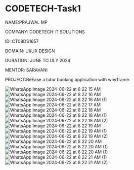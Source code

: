 # CODETECH-Task1

NAME:PRAJWAL MP

COMPANY: CODETECH IT SOLUTIONS

ID: CT08DS1657

DOMAIN: UI/UX DESIGN

DURATION: JUNE TO ULY 2024

MENTOR: SARAVANI

PROJECT:BeEase a tutor booking application with wierframe

![WhatsApp Image 2024-06-22 at 8 22 15 AM](https://github.com/Prajwal1100/CODETECH-Task1/assets/149360097/3d2e32ff-002b-4336-ac65-6d3a3036447e)
![WhatsApp Image 2024-06-22 at 8 22 16 AM](https://github.com/Prajwal1100/CODETECH-Task1/assets/149360097/27de8664-6464-44bf-a581-564c2b0f7a64)
![WhatsApp Image 2024-06-22 at 8 22 16 AM (1)](https://github.com/Prajwal1100/CODETECH-Task1/assets/149360097/4bb3a377-8776-4e91-8e58-0c4ecc4d4980)
![WhatsApp Image 2024-06-22 at 8 22 17 AM](https://github.com/Prajwal1100/CODETECH-Task1/assets/149360097/40a46bf5-242d-4bae-8768-954e4867c032)
![WhatsApp Image 2024-06-22 at 8 22 18 AM](https://github.com/Prajwal1100/CODETECH-Task1/assets/149360097/745c19d5-9f23-4592-80dd-12e1be7fffd7)
![WhatsApp Image 2024-06-22 at 8 22 18 AM (1)](https://github.com/Prajwal1100/CODETECH-Task1/assets/149360097/afcc7f8b-53ca-43b3-8848-4f2437a8bd00)
![WhatsApp Image 2024-06-22 at 8 22 18 AM (2)](https://github.com/Prajwal1100/CODETECH-Task1/assets/149360097/2536512c-2a9a-48b1-ae5d-266f9ce96e6d)
![WhatsApp Image 2024-06-22 at 8 22 19 AM](https://github.com/Prajwal1100/CODETECH-Task1/assets/149360097/5c58b29c-210a-436e-bed6-a17f25f51e97)
![WhatsApp Image 2024-06-22 at 8 22 19 AM (1)](https://github.com/Prajwal1100/CODETECH-Task1/assets/149360097/5fe200b0-4085-4bc8-abf0-147788dad0b4)
![WhatsApp Image 2024-06-22 at 8 22 19 AM (2)](https://github.com/Prajwal1100/CODETECH-Task1/assets/149360097/b6ed0b7f-4eb3-4f9f-9044-2f352464fd3e)
![WhatsApp Image 2024-06-22 at 8 22 20 AM](https://github.com/Prajwal1100/CODETECH-Task1/assets/149360097/2379a635-1de3-44c9-b9b0-b3660e5d30f2)
![WhatsApp Image 2024-06-22 at 8 22 20 AM (1)](https://github.com/Prajwal1100/CODETECH-Task1/assets/149360097/0cbd0653-2745-4637-b4f1-0fc3bc99d883)
![WhatsApp Image 2024-06-22 at 8 22 20 AM (1)](https://github.com/Prajwal1100/CODETECH-Task1/assets/149360097/0cbd0653-2745-4637-b4f1-0fc3bc99d883)
![WhatsApp Image 2024-06-22 at 8 22 21 AM (1)](https://github.com/Prajwal1100/CODETECH-Task1/assets/149360097/093a58d2-1f5c-453e-9026-86861d12d6fb)
![WhatsApp Image 2024-06-22 at 8 22 21 AM (2)](https://github.com/Prajwal1100/CODETECH-Task1/assets/149360097/1a0f3da2-84c4-4335-bc0c-03077d7e2014)
